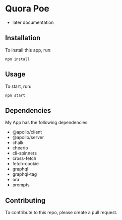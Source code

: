 # Quora Poe

- later documentation

## Installation

To install this app, run:

```
npm install
```

## Usage

To start, run:

```
npm start
```

## Dependencies

My App has the following dependencies:

- @apollo/client
- @apollo/server
- chalk
- cheerio
- cli-spinners
- cross-fetch
- fetch-cookie
- graphql
- graphql-tag
- ora
- prompts

## Contributing

To contribute to this repo, please create a pull request.
